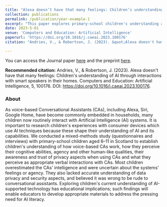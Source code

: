 ```yaml
---
title: "Alexa doesn’t have that many feelings: Children’s understanding of AI through interactions with smart speakers in their homes."
collection: publications
permalink: /publication/year-example-1
excerpt: "This paper explores primary-school children's understanding and perceptions of voice-based Conversational Assistants (CAs), revealing overestimations of the CAs' intelligence, uncertainties about their agency, and gaps in knowledge about data privacy, with implications for developing AI literacy educational materials."
date: 2023-5-01
venue: 'Computers and Education: Artificial Intelligence'
paperurl: 'https://doi.org/10.1016/j.caeai.2023.100176'
citation: "Andries, V., & Robertson, J. (2023). &quot;Alexa doesn't have that many feelings: Children's understanding of AI through interactions with smart speakers in their homes.&quot; <i>Computers and Education: Artificial Intelligence</i>, 5, 100176."

---
```

You can access the Journal paper [here](https://doi.org/10.1016/j.caeai.2023.100176) and the preprint [here](https://arxiv.org/abs/2305.05597).

**Recommended citation:** Andries, V., & Robertson, J. (2023). Alexa doesn't have that many feelings: Children's understanding of AI through interactions with smart speakers in their homes. Computers and Education: Artificial Intelligence, 5, 100176. DOI: https://doi.org/10.1016/j.caeai.2023.100176.

### About
As voice-based Conversational Assistants (CAs), including Alexa, Siri, Google Home, have become commonly embedded in households, many children now routinely interact with Artificial Intelligence (AI) systems. It is important to research children's experiences with consumer devices which use AI techniques because these shape their understanding of AI and its capabilities. We conducted a mixed-methods study (questionnaires and interviews) with primary-school children aged 6–11 in Scotland to establish children's understanding of how voice-based CAs work, how they perceive their cognitive abilities, agency and other human-like qualities, their awareness and trust of privacy aspects when using CAs and what they perceive as appropriate verbal interactions with CAs. Most children overestimated the CAs' intelligence and were uncertain about the systems' feelings or agency. They also lacked accurate understanding of data privacy and security aspects, and believed it was wrong to be rude to conversational assistants. Exploring children's current understanding of AI-supported technology has educational implications; such findings will enable educators to develop appropriate materials to address the pressing need for AI literacy.